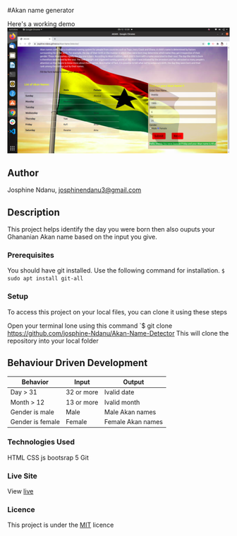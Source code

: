 #Akan name generator

Here's a working demo
![](images/finaldemo.png)
## Author
Josphine Ndanu, josphinendanu3@gmail.com


## Description
This project helps identify the day you were born then also ouputs your Ghananian Akan name based on the input you give.


### Prerequisites
You should have git installed.
Use the following command for installation.
`$ sudo apt install git-all`

### Setup
To access this project on your local files, you can clone it using these steps

Open your terminal
lone using this command `$ git clone https://github.com/josphine-Ndanu/Akan-Name-Detector
This will clone the repository into your local folder

## Behaviour Driven Development
| Behavior            | Input                         | Output                        | 
| ------------------- | ----------------------------- | ----------------------------- | 
| Day > 31            | 32 or more                    | Ivalid date                   |
| Month > 12          | 13 or more                    | Ivalid month                  |
| Gender is male      | Male                          | Male Akan names               |            
| Gender is female    | Female                        | Female Akan names             |

### Technologies Used
 HTML
 CSS
 js
 bootsrap 5
 Git

### Live Site
View [live](https://josphine-ndanu.github.io/Akan-Name-Detector/)

### Licence
This project is under the  [MIT](LICENSE) licence


